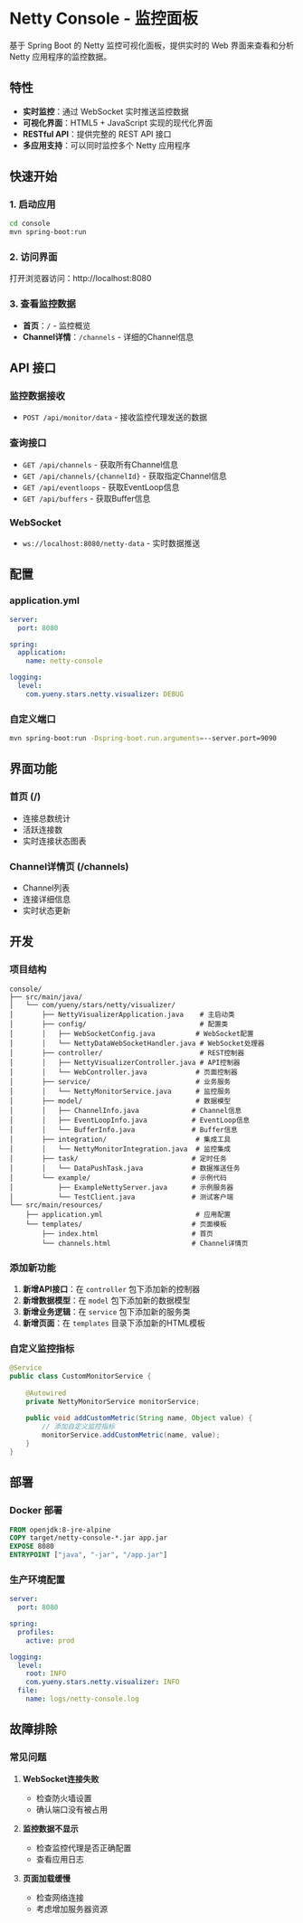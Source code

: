 # Netty Console - 监控面板

基于 Spring Boot 的 Netty 监控可视化面板，提供实时的 Web 界面来查看和分析 Netty 应用程序的监控数据。

## 特性

- **实时监控**：通过 WebSocket 实时推送监控数据
- **可视化界面**：HTML5 + JavaScript 实现的现代化界面
- **RESTful API**：提供完整的 REST API 接口
- **多应用支持**：可以同时监控多个 Netty 应用程序

## 快速开始

### 1. 启动应用

```bash
cd console
mvn spring-boot:run
```

### 2. 访问界面

打开浏览器访问：http://localhost:8080

### 3. 查看监控数据

- **首页**：`/` - 监控概览
- **Channel详情**：`/channels` - 详细的Channel信息

## API 接口

### 监控数据接收

- `POST /api/monitor/data` - 接收监控代理发送的数据

### 查询接口

- `GET /api/channels` - 获取所有Channel信息
- `GET /api/channels/{channelId}` - 获取指定Channel信息
- `GET /api/eventloops` - 获取EventLoop信息
- `GET /api/buffers` - 获取Buffer信息

### WebSocket

- `ws://localhost:8080/netty-data` - 实时数据推送

## 配置

### application.yml

```yaml
server:
  port: 8080

spring:
  application:
    name: netty-console

logging:
  level:
    com.yueny.stars.netty.visualizer: DEBUG
```

### 自定义端口

```bash
mvn spring-boot:run -Dspring-boot.run.arguments=--server.port=9090
```

## 界面功能

### 首页 (/)

- 连接总数统计
- 活跃连接数
- 实时连接状态图表

### Channel详情页 (/channels)

- Channel列表
- 连接详细信息
- 实时状态更新

## 开发

### 项目结构

```
console/
├── src/main/java/
│   └── com/yueny/stars/netty/visualizer/
│       ├── NettyVisualizerApplication.java    # 主启动类
│       ├── config/                            # 配置类
│       │   ├── WebSocketConfig.java          # WebSocket配置
│       │   └── NettyDataWebSocketHandler.java # WebSocket处理器
│       ├── controller/                        # REST控制器
│       │   ├── NettyVisualizerController.java # API控制器
│       │   └── WebController.java            # 页面控制器
│       ├── service/                          # 业务服务
│       │   └── NettyMonitorService.java      # 监控服务
│       ├── model/                            # 数据模型
│       │   ├── ChannelInfo.java             # Channel信息
│       │   ├── EventLoopInfo.java           # EventLoop信息
│       │   └── BufferInfo.java              # Buffer信息
│       ├── integration/                      # 集成工具
│       │   └── NettyMonitorIntegration.java  # 监控集成
│       ├── task/                            # 定时任务
│       │   └── DataPushTask.java            # 数据推送任务
│       └── example/                         # 示例代码
│           ├── ExampleNettyServer.java      # 示例服务器
│           └── TestClient.java              # 测试客户端
└── src/main/resources/
    ├── application.yml                       # 应用配置
    └── templates/                           # 页面模板
        ├── index.html                       # 首页
        └── channels.html                    # Channel详情页
```

### 添加新功能

1. **新增API接口**：在 `controller` 包下添加新的控制器
2. **新增数据模型**：在 `model` 包下添加新的数据模型
3. **新增业务逻辑**：在 `service` 包下添加新的服务类
4. **新增页面**：在 `templates` 目录下添加新的HTML模板

### 自定义监控指标

```java
@Service
public class CustomMonitorService {
    
    @Autowired
    private NettyMonitorService monitorService;
    
    public void addCustomMetric(String name, Object value) {
        // 添加自定义监控指标
        monitorService.addCustomMetric(name, value);
    }
}
```

## 部署

### Docker 部署

```dockerfile
FROM openjdk:8-jre-alpine
COPY target/netty-console-*.jar app.jar
EXPOSE 8080
ENTRYPOINT ["java", "-jar", "/app.jar"]
```

### 生产环境配置

```yaml
server:
  port: 8080

spring:
  profiles:
    active: prod

logging:
  level:
    root: INFO
    com.yueny.stars.netty.visualizer: INFO
  file:
    name: logs/netty-console.log
```

## 故障排除

### 常见问题

1. **WebSocket连接失败**
   - 检查防火墙设置
   - 确认端口没有被占用

2. **监控数据不显示**
   - 检查监控代理是否正确配置
   - 查看应用日志

3. **页面加载缓慢**
   - 检查网络连接
   - 考虑增加服务器资源